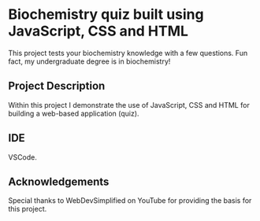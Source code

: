 # Biochemistry quiz built using JavaScript, CSS and HTML 
This project tests your biochemistry knowledge with a few questions. Fun fact, my undergraduate degree is in biochemistry! 

## Project Description
Within this project I demonstrate the use of JavaScript, CSS and HTML for building a web-based application (quiz). 

## IDE
VSCode. 

## Acknowledgements 
Special thanks to WebDevSimplified on YouTube for providing the basis for this project. 
